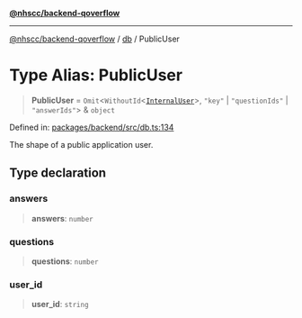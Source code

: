 [**@nhscc/backend-qoverflow**](../../README.md)

***

[@nhscc/backend-qoverflow](../../README.md) / [db](../README.md) / PublicUser

# Type Alias: PublicUser

> **PublicUser** = `Omit`\<`WithoutId`\<[`InternalUser`](InternalUser.md)\>, `"key"` \| `"questionIds"` \| `"answerIds"`\> & `object`

Defined in: [packages/backend/src/db.ts:134](https://github.com/nhscc/qoverflow.api.hscc.bdpa.org/blob/f5ce596891ef5639d9d2800df6d35c0e862108c3/packages/backend/src/db.ts#L134)

The shape of a public application user.

## Type declaration

### answers

> **answers**: `number`

### questions

> **questions**: `number`

### user\_id

> **user\_id**: `string`
